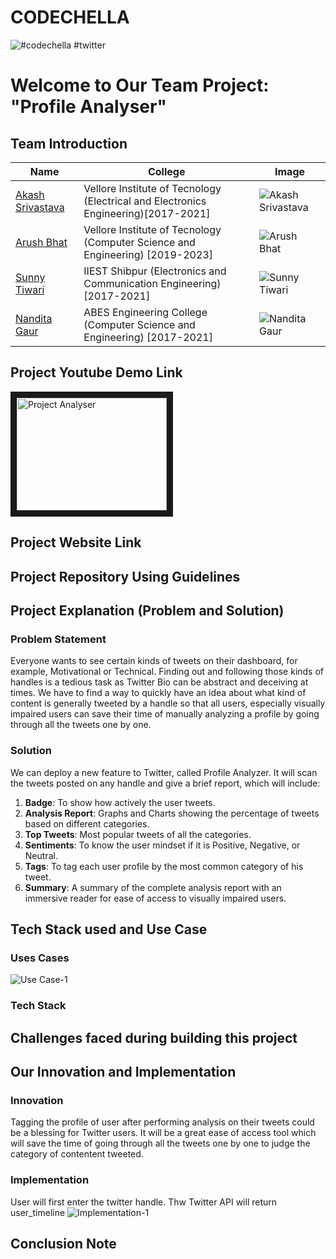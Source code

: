 # CODECHELLA
![#codechella #twitter](https://pbs.twimg.com/media/EnJYZEKVoAA8WbX.jpg)

# Welcome to Our Team Project: "Profile Analyser"

## Team Introduction 

| Name             | College  | Image |
| -------------    |----------------|------|
| [Akash Srivastava](https://www.linkedin.com/in/akash-s-233ab3160/)|Vellore Institute of Tecnology (Electrical and Electronics Engineering)[2017-2021]|![Akash Srivastava](https://media-exp1.licdn.com/dms/image/C5103AQERq-Hiqnqq9Q/profile-displayphoto-shrink_400_400/0?e=1611187200&v=beta&t=tZAaYCPdQ9zND5MawR7A731_TRxMZ2zeKaE5aBULQlc)|
| [Arush Bhat](https://www.linkedin.com/in/aarush-bhat/)|Vellore Institute of Tecnology (Computer Science and Engineering) [2019-2023]|![Arush Bhat](https://media-exp1.licdn.com/dms/image/C4D03AQHjjuanpnz7Ig/profile-displayphoto-shrink_400_400/0?e=1611187200&v=beta&t=pUiN61Oy2DkUd5FeNrFmK3UZWQCUPmioPujGodGDCt0)|
| [Sunny Tiwari](https://www.linkedin.com/in/sunny-tiwari-aa7392199/)|IIEST Shibpur (Electronics and Communication Engineering) [2017-2021]|![Sunny Tiwari](https://media-exp1.licdn.com/dms/image/C4E03AQFmt9f6bePadQ/profile-displayphoto-shrink_400_400/0?e=1611187200&v=beta&t=y6ovNrKTlJm_qzIDmSv2-UPNr53rxnYObWxnXwb8qjc)|
|[Nandita Gaur](https://www.linkedin.com/in/nanditagaur/)|ABES Engineering College (Computer Science and Engineering) [2017-2021]|![Nandita Gaur](https://media-exp1.licdn.com/dms/image/C5103AQHiTvJNfvJGcQ/profile-displayphoto-shrink_400_400/0?e=1611187200&v=beta&t=mp9yk0XsV7Xb2FSFRDiQkppYDdsoxNBGvoQNUbu1JMc)|

## Project Youtube Demo Link 

<a href="https://www.youtube.com/results?search_query=hackathon"><img src="https://i.ytimg.com/an_webp/5ZrYKULK-10/mqdefault_6s.webp?du=3000&sqp=CJbX4v0F&rs=AOn4CLCzbfSaW9Z-4wDwgwNTfDvwm_uZFQ" 
alt="Project Analyser" width="240" height="180" border="10" /></a>

## Project Website Link

## Project Repository Using Guidelines

## Project Explanation (Problem and Solution)
### **Problem Statement**

Everyone wants to see certain kinds of tweets on their dashboard, for example, Motivational or Technical. Finding out and following those kinds of handles is a tedious task as Twitter Bio can be abstract and deceiving at times. We have to find a way to quickly have an idea about what kind of content is generally tweeted by a handle so that all users, especially visually impaired users can save their time of manually analyzing a profile by going through all the tweets one by one.

### **Solution**

We can deploy a new feature to Twitter, called Profile Analyzer. It will scan the tweets posted on any handle and give a brief report, which will include:

1. **Badge**: To show how actively the user tweets.
2. **Analysis Report**: Graphs and Charts showing the percentage of tweets based on different categories.
3. **Top Tweets**: Most popular tweets of all the categories.
4. **Sentiments**: To know the user mindset if it is Positive, Negative, or Neutral.
5. **Tags**: To tag each user profile by the most common category of his tweet.
6. **Summary**: A summary of the complete analysis report with an immersive reader for ease of access to visually impaired users.

## Tech Stack used and Use Case

### Uses Cases

![Use Case-1](https://github.com/AkashSrivastava1721/Profile_Analyser_-Codechella/blob/main/Readme%20Utilities/profile%20analyzer.jpg)

### Tech Stack


## Challenges faced during building this project

## Our Innovation and Implementation

### Innovation

Tagging the profile of user after performing analysis on their tweets could be a blessing for Twitter users. It will be a great ease of access tool which will save the time of going through all the tweets one by one to judge the category of contentent tweeted.

### Implementation

User will first enter the twitter handle. Thw Twitter API will return user_timeline 
![Implementation-1](https://github.com/AkashSrivastava1721/Profile_Analyser_-Codechella/blob/main/Readme%20Utilities/Implementation.jpg)

## Conclusion Note
